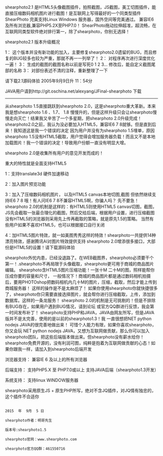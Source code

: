 shearphoto2.1  是HTML5头像截图插件，拍照截图，JS截图，美工切图插件，能直接压缩数码相机图片进行截图！是互联网上写得最好的一个同类型插件 ShearPhoto 完美支持Linux Windows 服务器，国外空间等完美通过。 兼容IE6及所有浏览器,兼容PHP5.2X至PHP7.0！ ShearPhoto拖动拉伸超准，超流畅，在互联网同类型软件绝对排行第一，除了shearphoto，你别无选择！

shearphoto2.1 版本升级概况


  1： 这个版本并没有新功能的加入，主要修复shearphoto2.0遗留的BUG，而且修复的BUG较多也较为严重，那就不再一一列举了！
  2： 对程序再次进行深度优化一遍！
  3： 生成的截图的截图名称以前是写死0 1 2 3... 修改后，能自定义截图尾部的名称
  3： 对部份表述不清的注释，重新整理了一下

请下载2.1源码体验  2005年9月9日升 11：54分


JAVA用户请到http://git.oschina.net/alexyang/JFinal-shearphoto 下载

------------------------------------------------------------------------

 从shearphoto 1.5直接跳跃到shearphoto 2.0，这是shearphoto重大革新。本来我是想shearphoto 1.6 、1.7、 1.8 慢慢升的，但是这样升级只会让shearphoto慢慢走向灭亡！结果我又辛苦了一个多星期，把shearphoto 2.0升级完成！
shearphoto2.0之前，我认为没必要加入HTML5，兼容IE6 7 8就够。但是直到后来！我知道这是我一个错误的决定
因为用户并没有为shearphoto 1.5埋单，原因shearphoto 1.5没有HTML5截取，用户觉得会增加服务器负载！而且又不是本地加载图片！我一个错误的决定！导致用户份额一直没有明显大增。

   shearphoto 2.0是收集所有用户的意见开发而成的！

   重大的特性就是全面支持HTML5
 
1：支持translate3d 硬件加速移动

2：加入图片预览功能
 
3：加入了压缩数码相机图片， 以及HTML5 canvas本地切图,截图
   但依然继续支持IE6 7  8 哦！有人问IE6 7 8不兼容HTML5啊，你骗人吗？
   先不要急！shearphoto 2.0的机制是这样的：有HTML5则使用HTML5 canvas切图，截图，JS先会截取一张最合理化的截图，然后交给后端，根据用户设置，进行压缩截图
   没有HTML5的浏览器则采用先上传再截取的策略，就是原先1.5的策略。
   当然有些用户如果不喜欢HTML5，也可以根据接口自行关闭

4：加HTML5图片特效，就一如美图秀秀这样的特效！shearphoto一共提供14种漂亮特效，感谢腾讯AI对图片特效提供支持
   shearphoto 2.0增添很多接口，大部份是HTML5的设置！请下载源码体验


  shearphoto外忧内患，已经没退路了。在WEB截图界，shearphoto必须要干个第一！.shearphoto不再局限于头像截取，shearphoto更可用于商城的商品图片编辑。
  shearphoto含HTML5图片压缩功能！一张十M 二十M的图，照样能帮你压成你要的容量和尺寸，
一般情况下！商城的商品图片都是通过数码相机拍摄后，要用PHOTOshop把数码相机内几十M的图片，压缩，截取，然后才能上传到商城服务器！
这样的操作是不是太麻烦了！ 如果你使用shearphoto你就快捷很多了，shearphoto你只需要直接选择图片，就会帮你进行压缩截取，上传，添加到数据库。这样的一条龙服务！
shearphoto 2.0的机制是无可挑剔的！但是不排除有BUG存在，如果用户遇到BUG情况，请到论坛 或官方QQ群进行反馈，我会第一时间发布补丁！
 shearphoto支持PHP和JAVA，JAVA由网友所写，但是JAVA版并不是太完善，使用的是以前的shearphoto1.3！我 一直很想把NET  python nodejs  JAVA的很完善地做出来！
可惜个人能力有限，如果你喜欢shearphoto，你又会玩 NET  python nodejs  JAVA，又想为互联网做贡献，那么你可以加入shearphoto团队，把这些后端版本做出来。但shearphoto没有薪水给你！
shearphoto免费开源的，没有利润可图，纯粹是抱着为互联网做贡献的心态！如果你跟我一样，请加入到shearphoto后端开发



浏览器支持：
兼容IE 6 及以上的所有浏览器

后端支持：
支持PHP5.X 至 PHP7.0或以上
支持JAVA后端（shearphoto1.3开发）

系统支持：
支持linux WINDOW服务器

shearphoto采用原生JS + 原生PHP所写，绝对不含JQ插件，对JQ情有独忠的，这个插件不合适你                                                     

                                                                                                         2015  年  9月  5 日  
                                                                                                         shearphoto作者：明哥先生
                                                                                                         版本号:shearphoto1.5
                                                                                                                                                            shearphoto官网：www.shearphoto.com
                                                                                                                                              shearphoto官方QQ群：461550716                                                                         

